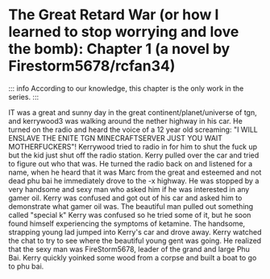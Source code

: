 # The Great Retard War (or how I learned to stop worrying and love the bomb): Chapter 1 (a novel by Firestorm5678/rcfan34)

::: info
According to our knowledge, this chapter is the only work in the series.
:::

IT was a great and sunny day in the great continent/planet/universe of tgn, and kerrywood3 was walking around the nether highway in his car. He turned on the radio and heard the voice of a 12 year old screaming: "I WILL ENSLAVE THE ENITE TGN MINECRAFTSERVER JUST YOU WAIT MOTHERFUCKERS"! Kerrywood tried to radio in for him to shut the fuck up but the kid just shut off the radio station. Kerry pulled over the car and tried to figure out who that was. He turned the radio back on and listened for a name, when he heard that it was Marc from the great and esteemed and not dead phu bai he immediately drove to the -x highway. He was stopped by a very handsome and sexy man who asked him if he was interested in any gamer oil. Kerry was confused and got out of his car and asked him to demonstrate what gamer oil was. The beautiful man pulled out something called "special k" Kerry was confused so he tried some of it, but he soon found himself experiencing the symptoms of ketamine. The handsome, strapping young lad jumped into Kerry's car and drove away. Kerry watched the chat to try to see where the beautiful young gent was going. He realized that the sexy man was FireStorm5678, leader of the grand and large Phu Bai. Kerry quickly yoinked some wood from a corpse and built a boat to go to phu bai.
